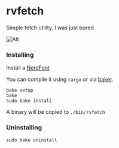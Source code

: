 # rvfetch

Simple fetch utility, I was just bored

![Alt](https://media.discordapp.net/attachments/985433521084563486/998161285252395108/unknown.png)

### Installing

Install a [NerdFont](https://www.nerdfonts.com/)

You can compile it using `cargo` or via [baker](https://github.com/rv178/baker).

```
bake setup
bake
sudo bake install
```

A binary will be copied to `./bin/rvfetch`

### Uninstalling

```
sudo bake uninstall
```

